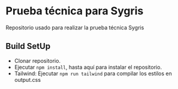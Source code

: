 # Prueba técnica para Sygris

Repositorio usado para realizar la prueba técnica Sygris

## Build SetUp

- Clonar repositorio.
- Ejecutar `npm install`, hasta aquí para instalar el repositorio.
- Tailwind: Ejecutar `npm run tailwind` para compilar los estilos en output.css
